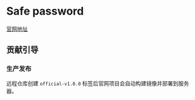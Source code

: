 # Safe password

[官网地址](https://safe-password.makabonka.cn)

## 贡献引导

### 生产发布

远程仓库创建 `official-v1.0.0` 标签后官网项目会自动构建镜像并部署到服务器。

